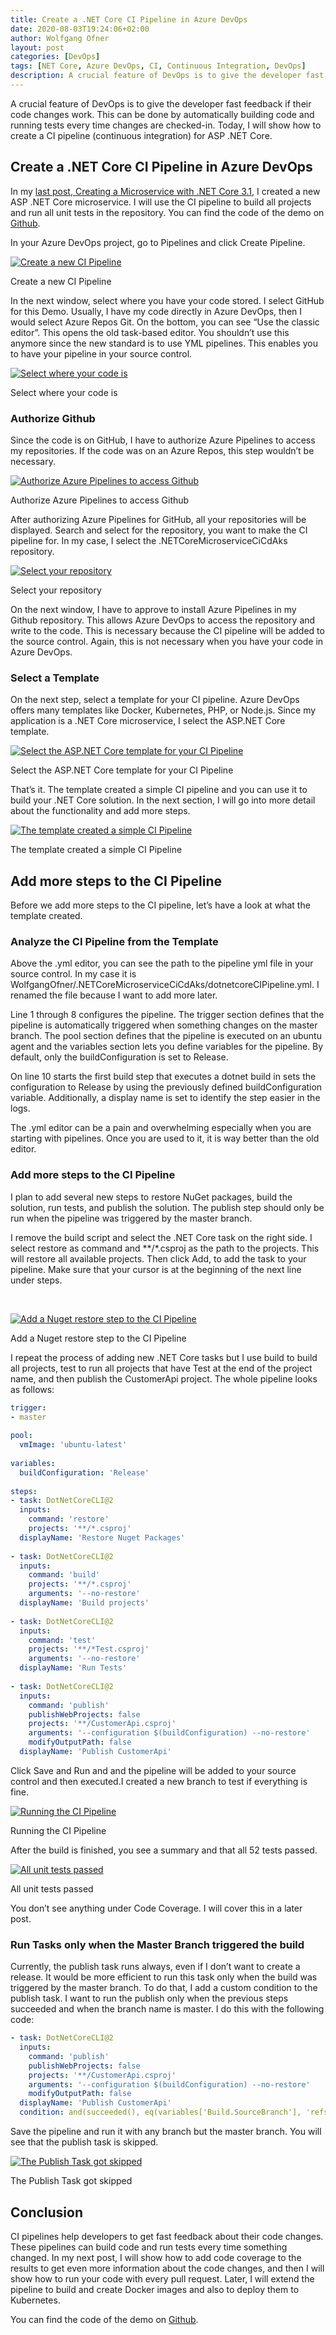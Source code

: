 ```yaml
---
title: Create a .NET Core CI Pipeline in Azure DevOps
date: 2020-08-03T19:24:06+02:00
author: Wolfgang Ofner
layout: post
categories: [DevOps]
tags: [NET Core, Azure DevOps, CI, Continuous Integration, DevOps]
description: A crucial feature of DevOps is to give the developer fast feedback if their code changes work. This can be done automatically with a CI pipeline.
---
```

A crucial feature of DevOps is to give the developer fast feedback if their code changes work. This can be done by automatically building code and running tests every time changes are checked-in. Today, I will show how to create a CI pipeline (continuous integration) for ASP .NET Core.

## Create a .NET Core CI Pipeline in Azure DevOps

In my <a href="/creating-a-microservice-with-net-core-3-1/" target="_blank" rel="noopener noreferrer">last post, Creating a Microservice with .NET Core 3.1</a>, I created a new ASP .NET Core microservice. I will use the CI pipeline to build all projects and run all unit tests in the repository. You can find the code of the demo on <a href="https://github.com/WolfgangOfner/.NETCoreMicroserviceCiCdAks/tree/NetCoreCiPipeline" target="_blank" rel="noopener noreferrer">Github</a>.

In your Azure DevOps project, go to Pipelines and click Create Pipeline.

<div class="col-12 col-sm-10 aligncenter">
  <a href="/assets/img/posts/2020/08/Create-a-new-CI-Pipeline.jpg"><img loading="lazy" src="/assets/img/posts/2020/08/Create-a-new-CI-Pipeline.jpg" alt="Create a new CI Pipeline" /></a>
  
  <p>
    Create a new CI Pipeline
  </p>
</div>

In the next window, select where you have your code stored. I select GitHub for this Demo. Usually, I have my code directly in Azure DevOps, then I would select Azure Repos Git. On the bottom, you can see &#8220;Use the classic editor&#8221;. This opens the old task-based editor. You shouldn&#8217;t use this anymore since the new standard is to use YML pipelines. This enables you to have your pipeline in your source control.

<div class="col-12 col-sm-10 aligncenter">
  <a href="/assets/img/posts/2020/08/Select-where-your-code-is.jpg"><img loading="lazy" src="/assets/img/posts/2020/08/Select-where-your-code-is.jpg" alt="Select where your code is" /></a>
  
  <p>
    Select where your code is
  </p>
</div>

### Authorize Github

Since the code is on GitHub, I have to authorize Azure Pipelines to access my repositories. If the code was on an Azure Repos, this step wouldn&#8217;t be necessary.

<div class="col-12 col-sm-10 aligncenter">
  <a href="/assets/img/posts/2020/08/Authorize-Azure-Pipelines-to-access-Github.jpg"><img loading="lazy" src="/assets/img/posts/2020/08/Authorize-Azure-Pipelines-to-access-Github.jpg" alt="Authorize Azure Pipelines to access Github" /></a>
  
  <p>
    Authorize Azure Pipelines to access Github
  </p>
</div>

After authorizing Azure Pipelines for GitHub, all your repositories will be displayed. Search and select for the repository, you want to make the CI pipeline for. In my case, I select the .NETCoreMicroserviceCiCdAks repository.

<div class="col-12 col-sm-10 aligncenter">
  <a href="/assets/img/posts/2020/10/Select-your-repository.jpg"><img loading="lazy" src="/assets/img/posts/2020/10/Select-your-repository.jpg" alt="Select your repository" /></a>
  
  <p>
    Select your repository
  </p>
</div>

On the next window, I have to approve to install Azure Pipelines in my Github repository. This allows Azure DevOps to access the repository and write to the code. This is necessary because the CI pipeline will be added to the source control. Again, this is not necessary when you have your code in Azure DevOps.

### Select a Template

On the next step, select a template for your CI pipeline. Azure DevOps offers many templates like Docker, Kubernetes, PHP, or Node.js. Since my application is a .NET Core microservice, I select the ASP.NET Core template.

<div class="col-12 col-sm-10 aligncenter">
  <a href="/assets/img/posts/2020/08/Select-the-ASP.NET-Core-template-for-your-CI-Pipeline.jpg"><img loading="lazy" src="/assets/img/posts/2020/08/Select-the-ASP.NET-Core-template-for-your-CI-Pipeline.jpg" alt="Select the ASP.NET Core template for your CI Pipeline" /></a>
  
  <p>
    Select the ASP.NET Core template for your CI Pipeline
  </p>
</div>

That&#8217;s it. The template created a simple CI pipeline and you can use it to build your .NET Core solution. In the next section, I will go into more detail about the functionality and add more steps.

<div class="col-12 col-sm-10 aligncenter">
  <a href="/assets/img/posts/2020/10/The-template-created-a-simple-CI-Pipeline.jpg"><img loading="lazy" src="/assets/img/posts/2020/10/The-template-created-a-simple-CI-Pipeline.jpg" alt="The template created a simple CI Pipeline" /></a>
  
  <p>
    The template created a simple CI Pipeline
  </p>
</div>

## Add more steps to the CI Pipeline

Before we add more steps to the CI pipeline, let&#8217;s have a look at what the template created.

### Analyze the CI Pipeline from the Template

Above the .yml editor, you can see the path to the pipeline yml file in your source control. In my case it is WolfgangOfner/.NETCoreMicroserviceCiCdAks/dotnetcoreCIPipeline.yml. I renamed the file because I want to add more later.

Line 1 through 8 configures the pipeline. The trigger section defines that the pipeline is automatically triggered when something changes on the master branch. The pool section defines that the pipeline is executed on an ubuntu agent and the variables section lets you define variables for the pipeline. By default, only the buildConfiguration is set to Release.

On line 10 starts the first build step that executes a dotnet build in sets the configuration to Release by using the previously defined buildConfiguration variable. Additionally, a display name is set to identify the step easier in the logs.

The .yml editor can be a pain and overwhelming especially when you are starting with pipelines. Once you are used to it, it is way better than the old editor.

### Add more steps to the CI Pipeline

I plan to add several new steps to restore NuGet packages, build the solution, run tests, and publish the solution. The publish step should only be run when the pipeline was triggered by the master branch.

I remove the build script and select the .NET Core task on the right side. I select restore as command and *\*/\*.csproj as the path to the projects. This will restore all available projects. Then click Add, to add the task to your pipeline. Make sure that your cursor is at the beginning of the next line under steps.

&nbsp;

<div class="col-12 col-sm-10 aligncenter">
  <a href="/assets/img/posts/2020/10/Add-a-Nuget-restore-step-to-the-CI-Pipeline.jpg"><img loading="lazy" src="/assets/img/posts/2020/10/Add-a-Nuget-restore-step-to-the-CI-Pipeline.jpg" alt="Add a Nuget restore step to the CI Pipeline" /></a>
  
  <p>
    Add a Nuget restore step to the CI Pipeline
  </p>
</div>

I repeat the process of adding new .NET Core tasks but I use build to build all projects, test to run all projects that have Test at the end of the project name, and then publish the CustomerApi project. The whole pipeline looks as follows:

```yaml  
trigger:
- master
 
pool:
  vmImage: 'ubuntu-latest'
 
variables:
  buildConfiguration: 'Release'
 
steps:
- task: DotNetCoreCLI@2
  inputs:
    command: 'restore'
    projects: '**/*.csproj'
  displayName: 'Restore Nuget Packages'
 
- task: DotNetCoreCLI@2
  inputs:
    command: 'build'
    projects: '**/*.csproj'
    arguments: '--no-restore'
  displayName: 'Build projects'
 
- task: DotNetCoreCLI@2
  inputs:
    command: 'test'
    projects: '**/*Test.csproj'
    arguments: '--no-restore'
  displayName: 'Run Tests'
 
- task: DotNetCoreCLI@2
  inputs:
    command: 'publish'
    publishWebProjects: false
    projects: '**/CustomerApi.csproj'
    arguments: '--configuration $(buildConfiguration) --no-restore'
    modifyOutputPath: false
  displayName: 'Publish CustomerApi'
```

Click Save and Run and and the pipeline will be added to your source control and then executed.I created a new branch to test if everything is fine.

<div class="col-12 col-sm-10 aligncenter">
  <a href="/assets/img/posts/2020/10/Running-the-CI-Pipeline.jpg"><img loading="lazy" src="/assets/img/posts/2020/10/Running-the-CI-Pipeline.jpg" alt="Running the CI Pipeline" /></a>
  
  <p>
    Running the CI Pipeline
  </p>
</div>

After the build is finished, you see a summary and that all 52 tests passed.

<div class="col-12 col-sm-10 aligncenter">
  <a href="/assets/img/posts/2020/10/All-unit-tests-passed.jpg"><img loading="lazy" src="/assets/img/posts/2020/10/All-unit-tests-passed.jpg" alt="All unit tests passed" /></a>
  
  <p>
    All unit tests passed
  </p>
</div>

You don&#8217;t see anything under Code Coverage. I will cover this in a later post.

### Run Tasks only when the Master Branch triggered the build

Currently, the publish task runs always, even if I don&#8217;t want to create a release. It would be more efficient to run this task only when the build was triggered by the master branch. To do that, I add a custom condition to the publish task. I want to run the publish only when the previous steps succeeded and when the branch name is master. I do this with the following code:

```yaml  
- task: DotNetCoreCLI@2
  inputs:
    command: 'publish'
    publishWebProjects: false
    projects: '**/CustomerApi.csproj'
    arguments: '--configuration $(buildConfiguration) --no-restore'
    modifyOutputPath: false    
  displayName: 'Publish CustomerApi'
  condition: and(succeeded(), eq(variables['Build.SourceBranch'], 'refs/heads/master')) 
```

Save the pipeline and run it with any branch but the master branch. You will see that the publish task is skipped.

<div class="col-12 col-sm-10 aligncenter">
  <a href="/assets/img/posts/2020/08/The-Publish-Task-got-skipped.jpg"><img loading="lazy" src="/assets/img/posts/2020/08/The-Publish-Task-got-skipped.jpg" alt="The Publish Task got skipped" /></a>
  
  <p>
    The Publish Task got skipped
  </p>
</div>

## Conclusion

CI pipelines help developers to get fast feedback about their code changes. These pipelines can build code and run tests every time something changed. In my next post, I will show how to add code coverage to the results to get even more information about the code changes, and then I will show how to run your code with every pull request. Later, I will extend the pipeline to build and create Docker images and also to deploy them to Kubernetes.

You can find the code of the demo on <a href="https://github.com/WolfgangOfner/.NETCoreMicroserviceCiCdAks/tree/NetCoreCiPipeline" target="_blank" rel="noopener noreferrer">Github</a>.